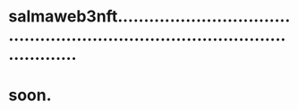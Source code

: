 # salmaweb3nft...................................................................................................
# soon.
